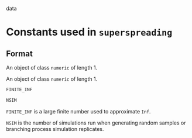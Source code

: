 data

# Constants used in `superspreading`

## Format

An object of class `numeric` of length 1.

An object of class `numeric` of length 1.

```r
FINITE_INF

NSIM
```

`FINITE_INF` is a large finite number used to approximate `Inf`.

`NSIM` is the number of simulations run when generating random samples or branching process simulation replicates.
